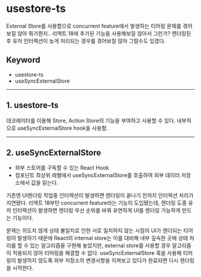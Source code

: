 # usestore-ts

External Store를 사용함으로 concurrent feature에서 발생하는 티어링 문제를 겪어보질 않아 뭐가뭔지..
리액트 18에 추가된 기능을 사용해보질 않아서 그런가? 렌더링된 후 유저 인터렉션이 늦게 처리되는 경우를 겪어보질 않아 그럴수도 있겠다.

## Keyword

- usestore-ts
- useSyncExternalStore

---

## 1. usestore-ts

데코레이터를 이용해 Store, Action Store의 기능을 부여하고 사용할 수 있다. 내부적으로 useSyncExternalStore hook을 사용함.

---

## 2. useSyncExternalStore

- 외부 스토어를 구독할 수 있는 React Hook
- 컴포넌트 최상위 레벨에서 useSyncExternalStore를 호출하여 외부 데이터 저장소에서 값을 읽는다.

기존엔 UI렌더링 작업중 인터렉션이 발생하면 렌더링이 끝나기 전까지 인터렉션 처리가 지연됐다.
리액트 18부턴 concurrent feature라는 기능이 도입됐는데,
렌더링 도중 유저 인터렉션이 발생하면 렌더링 우선 순위를 바꿔 유연하게 UI를 렌더링 가능하게 만드는 기능이다.

문제는 의도치 않게 상태 불일치로 인한 서로 일치하지 않는 시점의 UI가 렌더되는 티어링이 발생하기 때문에 React의 internal store는 이를 대비해 내부 깊숙한 곳에 상태 처리를 할 수 있는
알고리즘을 구현해 놓았지만, external store를 사용할 경우 알고리즘이 적용되지 않아 티어링을 해결할 수 없다.
useSyncExternalStore 훅을 사용해 티어링이 발생하지 않도록 외부 저장소의 변경사항을 지켜보고 있다가 완료되면 다시 렌더링을 시작한다.
